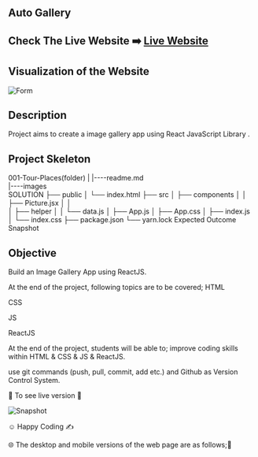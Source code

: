 ## Auto Gallery

## Check The Live Website :arrow_right: [Live Website](https://auto-gallery.netlify.app)
## Visualization of the Website
![Form]()

## Description
Project aims to create a image gallery app using React JavaScript Library .

## Project Skeleton
001-Tour-Places(folder)
|
|----readme.md       
|----images       
SOLUTION
├── public
│     └── index.html
├── src
│    ├── components
│    │       ├── Picture.jsx
│    │     
│    ├── helper
│    │       └── data.js
│    ├── App.js
│    ├── App.css
│    ├── index.js
│    └── index.css
├── package.json
└── yarn.lock
Expected Outcome
Snapshot

## Objective
Build an Image Gallery App using ReactJS.

At the end of the project, following topics are to be covered;
HTML

CSS

JS

ReactJS

At the end of the project, students will be able to;
improve coding skills within HTML & CSS & JS & ReactJS.

use git commands (push, pull, commit, add etc.) and Github as Version Control System.

🔗 To see live version 🎯



![Snapshot](./Documents/video/video_1.gif)


☺ Happy Coding ✍



🌐 The desktop and mobile versions of the web page are as follows;🧭













